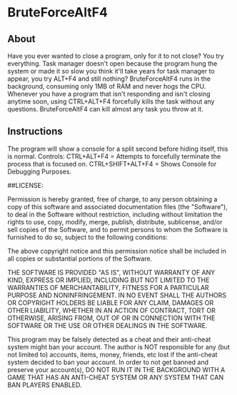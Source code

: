 # BruteForceAltF4

## About
Have you ever wanted to close a program, only for it to not close? You try everything. Task manager doesn't open because the program hung the system or made it so slow you think it'll take years for task manager to appear, you try ALT+F4 and still nothing? BruteForceAltF4 runs in the background, consuming only 1MB of RAM and never hogs the CPU. Whenever you have a program that isn't responding and isn't closing anytime soon, using CTRL+ALT+F4 forcefully kills the task without any questions. BruteForceAltF4 can kill almost any task you throw at it.

## Instructions
The program will show a console for a split second before hiding itself, this is normal.
Controls:
CTRL+ALT+F4 = Attempts to forcefully terminate the process that is focused on.
CTRL+SHIFT+ALT+F4 = Shows Console for Debugging Purposes.

##LICENSE:

Permission is hereby granted, free of charge, to any person obtaining a copy
of this software and associated documentation files (the "Software"), to deal
in the Software without restriction, including without limitation the rights
to use, copy, modify, merge, publish, distribute, sublicense, and/or sell
copies of the Software, and to permit persons to whom the Software is
furnished to do so, subject to the following conditions:

The above copyright notice and this permission notice shall be included in all
copies or substantial portions of the Software.

THE SOFTWARE IS PROVIDED "AS IS", WITHOUT WARRANTY OF ANY KIND, EXPRESS OR
IMPLIED, INCLUDING BUT NOT LIMITED TO THE WARRANTIES OF MERCHANTABILITY,
FITNESS FOR A PARTICULAR PURPOSE AND NONINFRINGEMENT. IN NO EVENT SHALL THE
AUTHORS OR COPYRIGHT HOLDERS BE LIABLE FOR ANY CLAIM, DAMAGES OR OTHER
LIABILITY, WHETHER IN AN ACTION OF CONTRACT, TORT OR OTHERWISE, ARISING FROM,
OUT OF OR IN CONNECTION WITH THE SOFTWARE OR THE USE OR OTHER DEALINGS IN THE
SOFTWARE.

This program may be falsely detected as a cheat and their anti-cheat system 
might ban your account. The author is NOT responsible for any (but not limited to) 
accounts, items, money, friends, etc lost if the anti-cheat system decided to ban 
your account. In order to not get banned and preserve your account(s), DO NOT 
RUN IT IN THE BACKGROUND WITH A GAME THAT HAS AN ANTI-CHEAT SYSTEM OR ANY SYSTEM 
THAT CAN BAN PLAYERS ENABLED.

